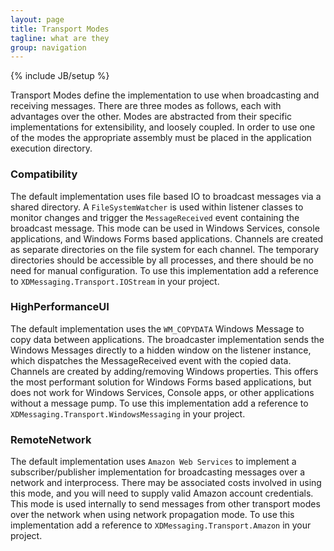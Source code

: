 ```yaml
---
layout: page 
title: Transport Modes
tagline: what are they
group: navigation
---
```

{% include JB/setup %}

Transport Modes define the implementation to use when broadcasting and receiving messages. There are three modes as follows, each with advantages over the other. Modes are abstracted from their specific implementations for extensibility, and loosely coupled. In order to use one of the modes the appropriate assembly must be placed in the application execution directory.

### Compatibility

The default implementation uses file based IO to broadcast messages via a shared directory. A `FileSystemWatcher` is used within listener classes to monitor changes and trigger the `MessageReceived` event containing the broadcast message. This mode can be used in Windows Services, console applications, and Windows Forms based applications. Channels are created as separate directories on the file system for each channel. The temporary directories should be accessible by all processes, and there should be no need for manual configuration. To use this implementation add a reference to `XDMessaging.Transport.IOStream` in your project.

### HighPerformanceUI

The default implementation uses the `WM_COPYDATA` Windows Message to copy data between applications. The broadcaster implementation sends the Windows Messages directly to a hidden window on the listener instance, which dispatches the MessageReceived event with the copied data. Channels are created by adding/removing Windows properties. This offers the most performant solution for Windows Forms based applications, but does not work for Windows Services, Console apps, or other applications without a message pump. To use this implementation add a reference to `XDMessaging.Transport.WindowsMessaging` in your project.

### RemoteNetwork

The default implementation uses `Amazon Web Services` to implement a subscriber/publisher implementation for broadcasting messages over a network and interprocess. There may be associated costs involved in using this mode, and you will need to supply valid Amazon account credentials. This mode is used internally to send messages from other transport modes over the network when using network propagation mode. To use this implementation add a reference to `XDMessaging.Transport.Amazon` in your project.